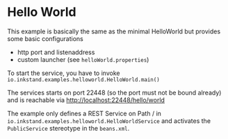 # Hello World
This example is basically the same as the minimal HelloWorld but provides some basic configurations
- http port and listenaddress
- custom launcher
(see `helloWorld.properties`)

To start the service, you have to invoke `io.inkstand.examples.helloworld.HelloWorld.main()`

The services starts on port 22448 (so the port must not be bound already) and is reachable via [http://localhost:22448/hello/world](http://localhost:22448/hello/world)

The example only defines a REST Service on Path / in `io.inkstand.examples.helloworld.HelloWorldService` and activates the `PublicService`
stereotype in the `beans.xml`.

